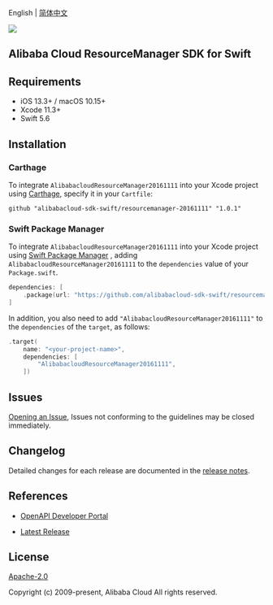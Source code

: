 English | [简体中文](README-CN.md)

![](https://aliyunsdk-pages.alicdn.com/icons/AlibabaCloud.svg)

## Alibaba Cloud ResourceManager SDK for Swift

## Requirements

- iOS 13.3+ / macOS 10.15+
- Xcode 11.3+
- Swift 5.6

## Installation

### Carthage

To integrate `AlibabacloudResourceManager20161111` into your Xcode project using [Carthage](https://github.com/Carthage/Carthage), specify it in your `Cartfile`:

```ogdl
github "alibabacloud-sdk-swift/resourcemanager-20161111" "1.0.1"
```

### Swift Package Manager

To integrate `AlibabacloudResourceManager20161111` into your Xcode project using [Swift Package Manager](https://swift.org/package-manager/) , adding `AlibabacloudResourceManager20161111` to the `dependencies` value of your `Package.swift`.

```swift
dependencies: [
    .package(url: "https://github.com/alibabacloud-sdk-swift/resourcemanager-20161111.git", from: "1.0.1")
]
```

In addition, you also need to add `"AlibabacloudResourceManager20161111"` to the `dependencies` of the `target`, as follows:

```swift
.target(
    name: "<your-project-name>",
    dependencies: [
        "AlibabacloudResourceManager20161111",
    ])
```

## Issues

[Opening an Issue](https://github.com/alibabacloud-sdk-swift/resourcemanager-20161111/issues/new), Issues not conforming to the guidelines may be closed immediately.

## Changelog

Detailed changes for each release are documented in the [release notes](./ChangeLog.txt).

## References

* [OpenAPI Developer Portal](https://next.api.alibabacloud.com/home)
- [Latest Release](https://github.com/alibabacloud-sdk-swift/resourcemanager-20161111)

## License

[Apache-2.0](http://www.apache.org/licenses/LICENSE-2.0)

Copyright (c) 2009-present, Alibaba Cloud All rights reserved.
